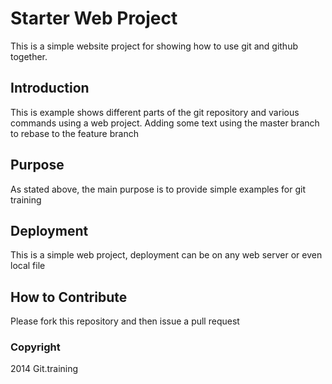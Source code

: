# Starter Web Project

This is a simple website project for showing how to use git and github together.

## Introduction

This is example shows different parts of the git repository and various commands using a web project. Adding some text using the master branch to rebase to the feature branch

## Purpose

As stated above, the main purpose is to provide simple examples for git training

## Deployment

This is a simple web project, deployment can be on any web server or even local file


## How to Contribute

Please fork this repository and then issue a pull request



### Copyright
2014 Git.training